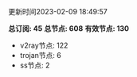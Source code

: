 更新时间2023-02-09 18:49:57

**总订阅: 45**
**总节点: 608**
**有效节点: 130**
- v2ray节点: 122
- trojan节点: 6
- ss节点: 2

